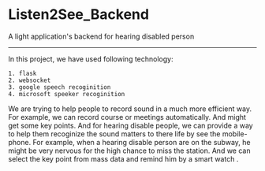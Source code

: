 # Listen2See_Backend
A light application's backend for hearing disabled person

---

In this project, we have used following technology:

	1. flask
	2. websocket
	3. google speech recoginition
	4. microsoft speeker recoginition

We are trying to help people to record sound in a much more efficient way. For example, we can record course or meetings automatically. And might get some key points. And for hearing disable people, we can provide a way to help them recoginize the sound matters to there life by see the mobile-phone. For example, when a hearing disable person are on the subway, he might be very nervous for the high chance to miss the station. And we can select the key point from mass data and remind him by a smart watch .
